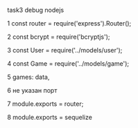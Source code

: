 task3 debug nodejs

1 const router = require('express').Router();

2 const bcrypt = require('bcryptjs');

3 const User = require('../models/user');

4 const Game = require('../models/game');

5 games: data,

6 не указан порт

7 module.exports = router;

8 module.exports = sequelize
